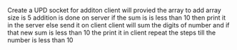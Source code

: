 Create a UPD socket for additon
client will provied the array to add
array size is 5
addition is done on server
if the sum is is less than 10 then print it in the server else send it on client
client will sum the digits of number and if that new sum is less than 10 the print it in client
repeat the steps till the number is less than 10
